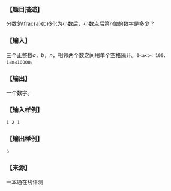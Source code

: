 ### 【题目描述】

分数$\\frac{a}{b}$化为小数后，小数点后第$n$位的数字是多少？

### 【输入】

三个正整数$a，b，n$，相邻两个数之间用单个空格隔开。`0<a<b< 100，1≤n≤10000。`

### 【输出】

一个数字。

### 【输入样例】

```
1 2 1
```

### 【输出样例】

```
5
```


 ### 【来源】

 一本通在线评测 
